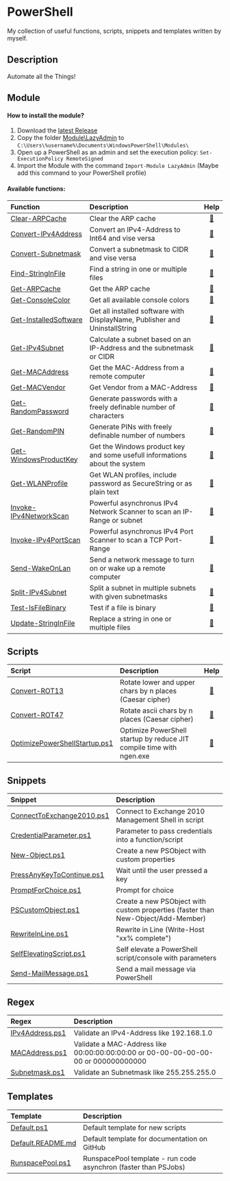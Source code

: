 # PowerShell

My collection of useful functions, scripts, snippets and templates written by myself.

## Description

Automate all the Things!

## Module

#### How to install the module?

1. Download the [latest Release](https://github.com/BornToBeRoot/PowerShell/releases/latest)
2. Copy the folder [Module\LazyAdmin](Module/LazyAdmin) to `C:\Users\%username%\Documents\WindowsPowerShell\Modules\`
3. Open up a PowerShell as an admin and set the execution policy: `Set-ExecutionPolicy RemoteSigned`
4. Import the Module with the command `Import-Module LazyAdmin` (Maybe add this command to your PowerShell profile) 

#### Available functions:

| Function | Description | Help | 
| :--- | :--- | :---: |
| [Clear-ARPCache](Module/LazyAdmin/Functions/Clear-ARPCache.ps1) | Clear the ARP cache | [:book:](Documentation/Clear-ARPCache.README.md) |
| [Convert-IPv4Address](Module/LazyAdmin/Functions/Convert-IPv4Address.ps1) | Convert an IPv4-Address to Int64 and vise versa | [:book:](Documentation/Convert-IPv4Address.README.md) |
| [Convert-Subnetmask](Module/LazyAdmin/Functions/Convert-Subnetmask.ps1) | Convert a subnetmask to CIDR and vise versa | [:book:](Documentation/Convert-Subnetmask.README.md) |
| [Find-StringInFile](Module/LazyAdmin/Functions/Find-StringInFile.ps1) | Find a string in one or multiple files | [:book:](Documentation/Find-StringInFile.README.md) |
| [Get-ARPCache](Module/LazyAdmin/Functions/Get-ARPCache.ps1) | Get the ARP cache | [:book:](Documentation/Get-ARPCache.README.md) |
| [Get-ConsoleColor](Module/LazyAdmin/Functions/Get-ConsoleColor.ps1) | Get all available console colors | [:book:](Documentation/Get-ConsoleColor.README.md) |
| [Get-InstalledSoftware](Module/LazyAdmin/Functions/Get-InstalledSoftware.ps1) | Get all installed software with DisplayName, Publisher and UninstallString | [:book:](Documentation/Get-InstalledSoftware.README.md) |
| [Get-IPv4Subnet](Module/LazyAdmin/Functions/Get-IPv4Subnet.ps1) | Calculate a subnet based on an IP-Address and the subnetmask or CIDR | [:book:](Documentation/Get-IPv4Subnet.README.md) |
| [Get-MACAddress](Module/LazyAdmin/Functions/Get-MACAddress.ps1) | Get the MAC-Address from a remote computer | [:book:](Documentation/Get-MACAddress.README.md) |
| [Get-MACVendor](Module/LazyAdmin/Functions/Get-MACVendor.ps1) | Get Vendor from a MAC-Address | [:book:](Documentation/Get-MACVendor.README.md) |
| [Get-RandomPassword](Module/LazyAdmin/Functions/Get-RandomPassword.ps1) | Generate passwords with a freely definable number of characters | [:book:](Documentation/Get-RandomPassword.README.md) |
| [Get-RandomPIN](Module/LazyAdmin/Functions/Get-RandomPIN.ps1) | Generate PINs with freely definable number of numbers | [:book:](Documentation/Get-RandomPIN.README.md) |
| [Get-WindowsProductKey](Module/LazyAdmin/Functions/Get-WindowsProductKey.ps1) | Get the Windows product key and some usefull informations about the system | [:book:](Documentation/Get-WindowsProductKey.README.md) |
| [Get-WLANProfile](Module/LazyAdmin/Functions/Get-WLANProfile.ps1) | Get WLAN profiles, include password as SecureString or as plain text | [:book:](Documentation/Get-WLANProfile.README.md) |
| [Invoke-IPv4NetworkScan](Module/LazyAdmin/Functions/Invoke-IPv4NetworkScan.ps1) | Powerful asynchronus IPv4 Network Scanner to scan an IP-Range or subnet | [:book:](Documentation/Invoke-IPv4NetworkScan.README.md) |
| [Invoke-IPv4PortScan](Module/LazyAdmin/Functions/Invoke-IPv4PortScan.ps1) | Powerful asynchronus IPv4 Port Scanner to scan a TCP Port-Range | [:book:](Documentation/Invoke-IPv4PortScan.README.md) |
| [Send-WakeOnLan](Module/LazyAdmin/Functions/Send-WakeOnLan.ps1) | Send a network message to turn on or wake up a remote computer | [:book:](Documentation/Send-WakeOnLan.README.md) | 
| [Split-IPv4Subnet](Module/LazyAdmin/Functions/Split-IPv4Subnet.ps1) | Split a subnet in multiple subnets with given subnetmasks | [:book:](Documentation/Split-IPv4Subnet.README.md) |
| [Test-IsFileBinary](Module/LazyAdmin/Functions/Test-IsFileBinary.ps1) | Test if a file is binary | [:book:](Documentation/Test-IsFileBinary.README.md) |
| [Update-StringInFile](Module/LazyAdmin/Functions/Update-StringInFile.ps1) | Replace a string in one or multiple files | [:book:](Documentation/Update-StringInFile.README.md)
  
## Scripts

| Script | Description | Help |
| :--- | :--- | :---: |
| [Convert-ROT13](Scripts/Convert-ROT13.ps1) | Rotate lower and upper chars by n places (Caesar cipher) | [:book:](Documentation/Convert-ROT13.README.md) |
| [Convert-ROT47](Scripts/Convert-ROT47.ps1) | Rotate ascii chars by n places (Caesar cipher) | [:book:](Documentation/Convert-ROT47.README.md) |
| [OptimizePowerShellStartup.ps1](Scripts/OptimizePowerShellStartup.ps1) | Optimize PowerShell startup by reduce JIT compile time with ngen.exe | [:book:](Documentation/OptimizePowerShellStartup.README.md) |

## Snippets 

| Snippet | Description | 
| :--- | :--- |
| [ConnectToExchange2010.ps1](Snippets/ConnectToExchange2010.ps1) | Connect to Exchange 2010 Management Shell in script |
| [CredentialParameter.ps1](Snippets/CredentialParameter.ps1) | Parameter to pass credentials into a function/script |
| [New-Object.ps1](Snippets/New-Object.ps1) | Create a new PSObject with custom properties |
| [PressAnyKeyToContinue.ps1](Snippets/PressAnyKeyToContinue.ps1) | Wait until the user pressed a key | 
| [PromptForChoice.ps1](Snippets/PromptForChoice.ps1) | Prompt for choice |
| [PSCustomObject.ps1](Snippets/PSCustomObject.ps1) | Create a new PSObject with custom properties (faster than New-Object/Add-Member) |
| [RewriteInLine.ps1](Snippets/RewriteInLine.ps1) | Rewrite in Line (Write-Host "xx% complete") |
| [SelfElevatingScript.ps1](Snippets/SelfElevatingScript.ps1) | Self elevate a PowerShell script/console with parameters |
| [Send-MailMessage.ps1](Snippets/Send-MailMessage.ps1) | Send a mail message via PowerShell |

## Regex

| Regex | Description |
| :--- | :--- |
| [IPv4Address.ps1](Regex/IPv4Address.ps1) | Validate an IPv4-Address like 192.168.1.0 |
| [MACAddress.ps1](Regex/MACAddress.ps1) | Validate a MAC-Address like 00:00:00:00:00:00 or 00-00-00-00-00-00 or 000000000000 |
| [Subnetmask.ps1](Regex/Subnetmask.ps1) | Validate an Subnetmask like 255.255.255.0 |

## Templates

| Template | Description |
| :--- | :--- |
| [Default.ps1](Templates/Default.ps1) | Default template for new scripts |
| [Default.README.md](Templates/Default.README.md) | Default template for documentation on GitHub |
| [RunspacePool.ps1](Templates/RunspacePool.ps1) | RunspacePool template - run code asynchron (faster than PSJobs) |
